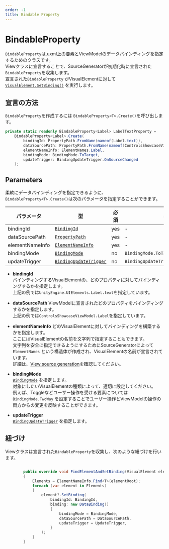 ```yaml
---
order: -1
title: Bindable Property
---
```


# BindableProperty

`BindableProperty`は.uxml上の要素とViewModelのデータバインディングを指定するためのクラスです。  
Viewクラスに宣言することで、SourceGeneratorが初期化時に宣言された`BindableProperty`を収集します。  
宣言された`BindableProperty`
がVisualElementに対して[`VisualElement.SetBinding()`](https://docs.unity3d.com/Documentation/ScriptReference/UIElements.VisualElement.SetBinding.html)
を実行します。

## 宣言の方法

`BindableProperty`を作成するには `BindableProperty<T>.Create()`を呼び出します。

```csharp
private static readonly BindableProperty<Label> LabelTextProperty =
    BindableProperty<Label>.Create(
        bindingId: PropertyPath.FromName(nameof(Label.text)),
        dataSourcePath: PropertyPath.FromName(nameof(ControlsShowcaseViewModel.Label)),
        elementNameInfo: ElementNames.Label,
        bindingMode: BindingMode.ToTarget,
        updateTrigger: BindingUpdateTrigger.OnSourceChanged
    );
```

## Parameters

柔軟にデータバインディングを指定できるように、`BindableProperty<T>.Create()`は次のパラメータを指定することができます。

| パラメータ           | 型                                                                                                       | 必須  | 初期値                                    |
|-----------------|---------------------------------------------------------------------------------------------------------|-----|----------------------------------------|
| bindingId       | [`BindingId`](https://docs.unity3d.com/ScriptReference/UIElements.BindingId.html)                       | yes | -                                      |
| dataSourcePath  | [`PropertyPath`](https://docs.unity3d.com/ScriptReference/Unity.Properties.PropertyPath.html)           | yes | -                                      |
| elementNameInfo | [`ElementNameInfo`](../source-generation/view-source-generation.md#ElementNameInfo)                        | yes | -                                      |
| bindingMode     | [`BindingMode`](https://docs.unity3d.com/ScriptReference/UIElements.BindingMode.html)                   | no  | `BindingMode.ToTarget`                 |
| updateTrigger   | [`BindingUpdateTrigger`](https://docs.unity3d.com/ScriptReference/UIElements.BindingUpdateTrigger.html) | no  | `BindingUpdateTrigger.OnSourceChanged` |

- **bindingId**  
  バインディングするVisualElementの、どのプロパティに対してバインディングするかを指定します。  
  上記の例では`UnityEngine.UIElements.Label.text`を指定しています。

- **dataSourcePath**
  ViewModelに宣言されたどのプロパティをバインディングするかを指定します。  
  上記の例では`ControlsShowcaseViewModel.Label`を指定しています。

- **elementNameInfo**
  どのVisualElementに対してバインディングを構築するかを指定します。  
  ここにはVisualElementの名前を文字列で指定することもできます。  
  文字列を安全に指定できるようにするためにSourceGeneratorによって`ElementNames`
  という構造体が作成され、VisualElementの名前が宣言されています。  
  詳細は、[View source generation](../source-generation/view-source-generation.md)を確認してください。

- **bindingMode**  
  [`BindingMode`](https://docs.unity3d.com/ScriptReference/UIElements.BindingMode.html) を指定します。  
  対象にしたいVisualElementの種類によって、適切に設定してください。  
  例えば、Toggleなどユーザー操作を受ける要素については`BindingMode.TwoWay`
  を設定することでユーザー操作とViewModelの操作の両方からの変更を反映することができます。

- **updateTrigger**  
  [`BindingUpdateTrigger`](https://docs.unity3d.com/ScriptReference/UIElements.BindingUpdateTrigger.html) を指定します。

## 紐づけ

Viewクラスは宣言された`BindableProperty`を収集し、次のような紐づけを行います。

```csharp

        public override void FindElementAndSetBinding(VisualElement elementRoot)
        {
            Elements = ElementNameInfo.Find<T>(elementRoot);
            foreach (var element in Elements)
            {
                element?.SetBinding(
                    bindingId: BindingId,
                    binding: new DataBinding()
                    {
                        bindingMode = BindingMode,
                        dataSourcePath = DataSourcePath,
                        updateTrigger = UpdateTrigger,
                    }
                );
            }
        }
        
```